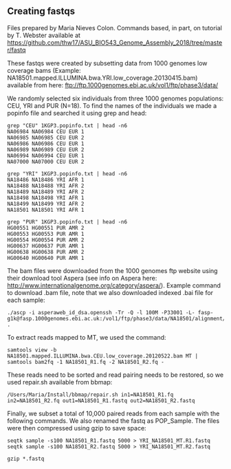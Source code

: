 ## Creating fastqs

Files prepared by Maria Nieves Colon. Commands based, in part, on tutorial by T. Webster available at https://github.com/thw17/ASU_BIO543_Genome_Assembly_2018/tree/master/fastq

These fastqs were created by subsetting data from 1000 genomes low coverage bams (Example: NA18501.mapped.ILLUMINA.bwa.YRI.low_coverage.20130415.bam) available from here: ftp://ftp.1000genomes.ebi.ac.uk/vol1/ftp/phase3/data/

We randomly selected six individuals from three 1000 genomes populations: CEU, YRI and PUR (N=18). To find the names of the individuals we made a popinfo file and searched it using grep and head:
```
grep "CEU" 1KGP3.popinfo.txt | head -n6
NA06984 NA06984 CEU EUR 1
NA06985 NA06985 CEU EUR 2
NA06986 NA06986 CEU EUR 1
NA06989 NA06989 CEU EUR 2
NA06994 NA06994 CEU EUR 1
NA07000 NA07000 CEU EUR 2

grep "YRI" 1KGP3.popinfo.txt | head -n6
NA18486 NA18486 YRI AFR 1
NA18488 NA18488 YRI AFR 2
NA18489 NA18489 YRI AFR 2
NA18498 NA18498 YRI AFR 1
NA18499 NA18499 YRI AFR 2
NA18501 NA18501 YRI AFR 1  

grep "PUR" 1KGP3.popinfo.txt | head -n6
HG00551 HG00551 PUR AMR 2
HG00553 HG00553 PUR AMR 1
HG00554 HG00554 PUR AMR 2
HG00637 HG00637 PUR AMR 1
HG00638 HG00638 PUR AMR 2
HG00640 HG00640 PUR AMR 1
```

The bam files were downloaded from the 1000 genomes ftp website using their download tool Aspera (see info on Aspera here: http://www.internationalgenome.org/category/aspera/). Example command to download .bam file, note that we also downloaded indexed .bai file for each sample:
```
./ascp -i asperaweb_id_dsa.openssh -Tr -Q -l 100M -P33001 -L- fasp-g1k@fasp.1000genomes.ebi.ac.uk:/vol1/ftp/phase3/data/NA18501/alignment/NA18501.mapped.ILLUMINA.bwa.YRI.low_coverage.20130415.bam .
```
To extract reads mapped to MT, we used the command:

```
samtools view -b NA18501.mapped.ILLUMINA.bwa.CEU.low_coverage.20120522.bam MT | samtools bam2fq -1 NA18501_R1.fq -2 NA18501_R2.fq -
```

These reads need to be sorted and read pairing needs to be restored, so we used repair.sh available from bbmap:
```
/Users/Maria/Install/bbmap/repair.sh in1=NA18501_R1.fq in2=NA18501_R2.fq out1=NA18501_R1.fastq out2=NA18501_R2.fastq
```

Finally, we subset a total of 10,000 paired reads from each sample with the following commands. We also renamed the fastq as POP_Sample.
The files were then compressed using gzip to save space:

```
seqtk sample -s100 NA18501_R1.fastq 5000 > YRI_NA18501_MT.R1.fastq
seqtk sample -s100 NA18501_R2.fastq 5000 > YRI_NA18501_MT.R2.fastq

gzip *.fastq
```
